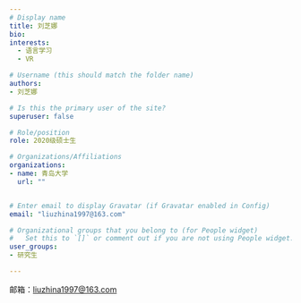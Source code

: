 ```yaml
---
# Display name
title: 刘芝娜
bio: 
interests:
  - 语言学习
  - VR

# Username (this should match the folder name)
authors:
- 刘芝娜

# Is this the primary user of the site?
superuser: false

# Role/position
role: 2020级硕士生

# Organizations/Affiliations
organizations:
- name: 青岛大学
  url: ""


# Enter email to display Gravatar (if Gravatar enabled in Config)
email: "liuzhina1997@163.com"

# Organizational groups that you belong to (for People widget)
#   Set this to `[]` or comment out if you are not using People widget.
user_groups:
- 研究生

---
```




邮箱：liuzhina1997@163.com
